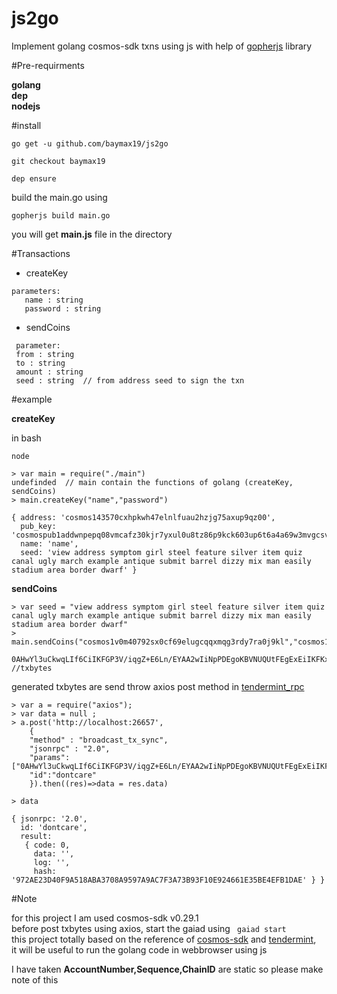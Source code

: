# js2go
Implement golang cosmos-sdk txns using js with help of [gopherjs](github.com/gopherjs/gopherjs) library


#Pre-requirments

**golang**  
**dep**  
**nodejs**

#install
```$xslt
go get -u github.com/baymax19/js2go

git checkout baymax19

dep ensure
```


build the main.go using
```$xslt
gopherjs build main.go 
```
you will get **main.js** file in the directory

#Transactions
- createKey
```$xslt
parameters:
   name : string
   password : string
```
- sendCoins
```$xslt
 parameter:
 from : string
 to : string 
 amount : string
 seed : string  // from address seed to sign the txn
```
#example

**createKey**

in bash 
```
node

> var main = require("./main")
undefinded  // main contain the functions of golang (createKey, sendCoins)
> main.createKey("name","password")

{ address: 'cosmos143570cxhpkwh47elnlfuau2hzjg75axup9qz00',
  pub_key: 'cosmospub1addwnpepq08vmcafz30kjr7yxul0u8tz86p9kck603up6t6a4a69w3mvgcsv5rxm5wa',
  name: 'name',
  seed: 'view address symptom girl steel feature silver item quiz canal ugly march example antique submit barrel dizzy mix man easily stadium area border dwarf' }
```

**sendCoins**
```
> var seed = "view address symptom girl steel feature silver item quiz canal ugly march example antique submit barrel dizzy mix man easily stadium area border dwarf"
> main.sendCoins("cosmos1v0m40792sx0cf69elugcqqxmqg3rdy7ra0j9kl","cosmos143570cxhpkwh47elnlfuau2hzjg75axup9qz00","1STAKE",seed)

0AHwYl3uCkwqLIf6CiIKFGP3V/iqgZ+E6Ln/EYAA2wIiNpPDEgoKBVNUQUtFEgExEiIKFKxp5+DXDZ16+z+f087xVxSR6nTcEgoKBVNUQUtFEgExEhAKCgoFU1RBS0USATAQwJoMGmoKJuta6YchAiHNyQjIUA99h2twp8nljvkuEQ72MYFaHl76aRrB4KAsEkBCg8ThLKXpDHe6yiRiui4cp6lyPXxcB2Oo/8TAd2I65A7sPei3D0iHjJLpnRLDnuWp3mTswQuLgAizGFB7dVdY  //txbytes

```
generated txbytes are send throw axios post method in [tendermint_rpc](https://github.com/tendermint/tendermint/wiki/RPC)
```$xslt
> var a = require("axios"); 
> var data = null ; 
> a.post('http://localhost:26657', 
    { 
    "method" : "broadcast_tx_sync", 
    "jsonrpc" : "2.0", 
    "params":["0AHwYl3uCkwqLIf6CiIKFGP3V/iqgZ+E6Ln/EYAA2wIiNpPDEgoKBVNUQUtFEgExEiIKFL+dpB7HaoCf5hMRAdDR4mfaJi0NEgoKBVNUQUtFEgExEhAKCgoFU1RBS0USATEQwJoMGmoKJuta6YchAiHNyQjIUA99h2twp8nljvkuEQ72MYFaHl76aRrB4KAsEkDX9z7SriUkBMBtAo3BaQoqn7qO9ngslOHF9Lsi1RWIfmIRKWdKGr80xEZZHVmlYNlWPiuXfAW2SJSJAfay4x1f"],
    "id":"dontcare"
    }).then((res)=>data = res.data)

> data

{ jsonrpc: '2.0',
  id: 'dontcare',
  result: 
   { code: 0,
     data: '',
     log: '',
     hash: '972AE23D40F9A518ABA3708A9597A9AC7F3A73B93F10E924661E35BE4EFB1DAE' } }

```

#Note

for this project I am used cosmos-sdk v0.29.1  
before post txbytes using axios, start the gaiad using 
``` gaiad start```  
this project totally based on the reference of [cosmos-sdk](github.com/cosmos/cosmos-sdk) and [tendermint](github.com/tendermint),  
it will be  useful to run the golang code in webbrowser using js  

I have taken **AccountNumber,Sequence,ChainID** are static so please make note of this